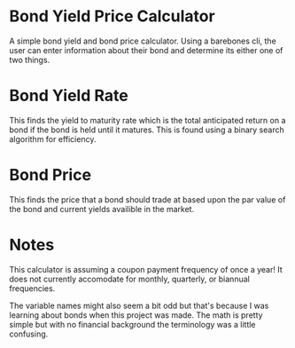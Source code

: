 # Bond Yield Price Calculator
A simple bond yield and bond price calculator.
Using a barebones cli, the user can enter information about their bond and determine its either one of two things.

# Bond Yield Rate
This finds the yield to maturity rate which is the total anticipated return on a bond if the bond is held until it matures. This is found using a binary search algorithm for efficiency.

# Bond Price
This finds the price that a bond should trade at based upon the par value of the bond and current yields availible in the market.

# Notes
This calculator is assuming a coupon payment frequency of once a year! It does not currently accomodate for monthly, quarterly, or biannual frequencies.

The variable names might also seem a bit odd but that's because I was learning about bonds when this project was made. The math is pretty simple but with no financial background the terminology was a little confusing.
